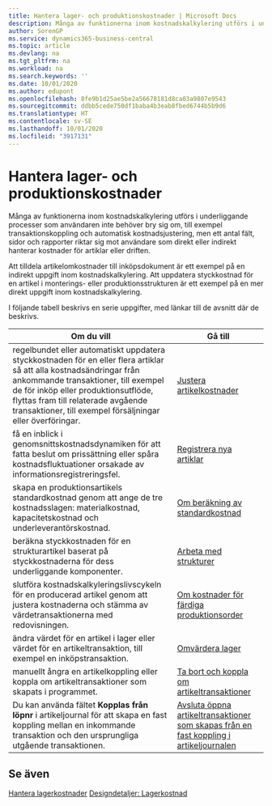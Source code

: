 ```yaml
---
title: Hantera lager- och produktionskostnader | Microsoft Docs
description: Många av funktionerna inom kostnadskalkylering utförs i underliggande processer som användaren inte behöver bry sig om, till exempel transaktionskoppling och automatisk kostnadsjustering, men ett antal fält, sidor och rapporter riktar sig mot användare som direkt eller indirekt hanterar kostnader för artiklar eller driften.
author: SorenGP
ms.service: dynamics365-business-central
ms.topic: article
ms.devlang: na
ms.tgt_pltfrm: na
ms.workload: na
ms.search.keywords: ''
ms.date: 10/01/2020
ms.author: edupont
ms.openlocfilehash: 8fe9b1d25ae5be2a56678181d8ca03a9807e9543
ms.sourcegitcommit: ddbb5cede750df1baba4b3eab8fbed6744b5b9d6
ms.translationtype: HT
ms.contentlocale: sv-SE
ms.lasthandoff: 10/01/2020
ms.locfileid: "3917131"
---
```

# <a name="handling-inventory-and-manufacturing-costs"></a>Hantera lager- och produktionskostnader
Många av funktionerna inom kostnadskalkylering utförs i underliggande processer som användaren inte behöver bry sig om, till exempel transaktionskoppling och automatisk kostnadsjustering, men ett antal fält, sidor och rapporter riktar sig mot användare som direkt eller indirekt hanterar kostnader för artiklar eller driften.  

 Att tilldela artikelomkostnader till inköpsdokument är ett exempel på en indirekt uppgift inom kostnadskalkylering. Att uppdatera styckkostnad för en artikel i monterings- eller produktionsstrukturen är ett exempel på en mer direkt uppgift inom kostnadskalkylering.  

 I följande tabell beskrivs en serie uppgifter, med länkar till de avsnitt där de beskrivs.   

|**Om du vill**|**Gå till**|  
|------------|-------------|  
|regelbundet eller automatiskt uppdatera styckkostnaden för en eller flera artiklar så att alla kostnadsändringar från ankommande transaktioner, till exempel de för inköp eller produktionsutflöde, flyttas fram till relaterade avgående transaktioner, till exempel försäljningar eller överföringar.|[Justera artikelkostnader](inventory-how-adjust-item-costs.md)|  
|få en inblick i genomsnittskostnadsdynamiken för att fatta beslut om prissättning eller spåra kostnadsfluktuationer orsakade av informationsregistreringsfel.|[Registrera nya artiklar](inventory-how-register-new-items.md)|  
|skapa en produktionsartikels standardkostnad genom att ange de tre kostnadsslagen: materialkostnad, kapacitetskostnad och underleverantörskostnad.|[Om beräkning av standardkostnad](finance-about-calculating-standard-cost.md)|  
|beräkna styckkostnaden för en strukturartikel baserat på styckkostnaderna för dess underliggande komponenter.|[Arbeta med strukturer](inventory-how-work-BOMs.md)|  
|slutföra kostnadskalkyleringslivscykeln för en producerad artikel genom att justera kostnaderna och stämma av värdetransaktionerna med redovisningen.|[Om kostnader för färdiga produktionsorder](finance-about-finished-production-order-costs.md)|  
|ändra värdet för en artikel i lager eller värdet för en artikeltransaktion, till exempel en inköpstransaktion.|[Omvärdera lager](inventory-how-revalue-inventory.md)|
|manuellt ångra en artikelkoppling eller koppla om artikeltransaktioner som skapats i programmet.|[Ta bort och koppla om artikeltransaktioner](finance-how-to-remove-and-reapply-item-entries.md)|  
|Du kan använda fältet **Kopplas från löpnr** i artikeljournal för att skapa en fast koppling mellan en inkommande transaktion och den ursprungliga utgående transaktionen.|[Avsluta öppna artikeltransaktioner som skapas från en fast koppling i artikeljournalen](finance-how-to-close-open-item-ledger-entries-resulting-from-fixed-application-in-the-item-journal.md)|  

## <a name="see-also"></a>Se även  
[Hantera lagerkostnader](finance-manage-inventory-costs.md)
[Designdetaljer: Lagerkostnad](design-details-inventory-costing.md)

